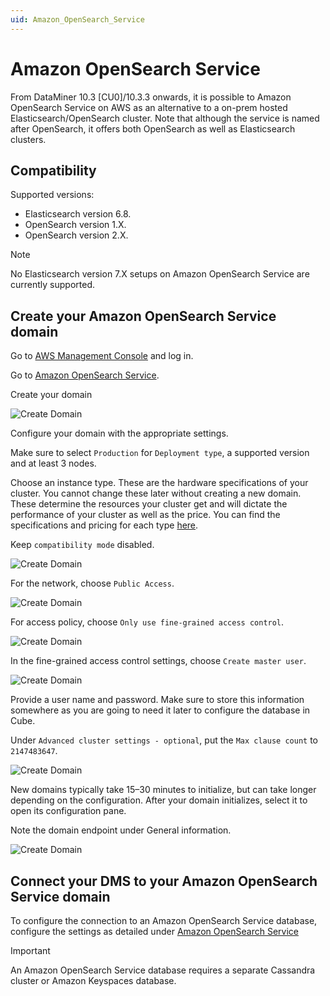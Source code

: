 ```yaml
---
uid: Amazon_OpenSearch_Service
---
```


# Amazon OpenSearch Service

From DataMiner 10.3 [CU0]/10.3.3 onwards, it is possible to Amazon OpenSearch Service on AWS as an alternative to a on-prem hosted Elasticsearch/OpenSearch cluster. Note that although the service is named after OpenSearch, it offers both OpenSearch as well as Elasticsearch clusters.

## Compatibility

Supported versions:

- Elasticsearch version 6.8.
- OpenSearch version 1.X.
- OpenSearch version 2.X.

> [!NOTE]
> No Elasticsearch version 7.X setups on Amazon OpenSearch Service are currently supported.

## Create your Amazon OpenSearch Service domain

Go to [AWS Management Console](https://aws.amazon.com/console/) and log in.

Go to [Amazon OpenSearch Service](https://aws.amazon.com/opensearch-service/).

Create your domain

![Create Domain](~/user-guide/images/Amazon_OpenSearch_CreateDomain.png)

Configure your domain with the appropriate settings.

Make sure to select `Production` for `Deployment type`, a supported version and at least 3 nodes.

Choose an instance type. These are the hardware specifications of your cluster. You cannot change these later without creating a new domain. These determine the resources your cluster get and will dictate the performance of your cluster as well as the price.
You can find the specifications and pricing for each type [here](https://aws.amazon.com/opensearch-service/pricing/).

Keep `compatibility mode` disabled.

![Create Domain](~/user-guide/images/Amazon_OpenSearch_DeploymentType.png)

For the network, choose `Public Access`.

![Create Domain](~/user-guide/images/Amazon_OpenSearch_Network.png)

For access policy, choose `Only use fine-grained access control`.

![Create Domain](~/user-guide/images/Amazon_OpenSearch_AccessPolicy.png)

In the fine-grained access control settings, choose `Create master user`.

![Create Domain](~/user-guide/images/Amazon_OpenSearch_MasterUser.png)

Provide a user name and password. Make sure to store this information somewhere as you are going to need it later to configure the database in Cube.

Under `Advanced cluster settings - optional`, put the `Max clause count` to `2147483647`.

![Create Domain](~/user-guide/images/Amazon_OpenSearch_MaxClauseCount.png)

New domains typically take 15–30 minutes to initialize, but can take longer depending on the configuration. After your domain initializes, select it to open its configuration pane.

Note the domain endpoint under General information.

![Create Domain](~/user-guide/images/Amazon_OpenSearch_DomainEndpoint.png)

## Connect your DMS to your Amazon OpenSearch Service domain

To configure the connection to an Amazon OpenSearch Service database, configure the settings as detailed under [Amazon OpenSearch Service](xref:Configuring_the_database_settings_in_Cube#amazon-opensearch-service)

> [!IMPORTANT]
> An Amazon OpenSearch Service database requires a separate Cassandra cluster or Amazon Keyspaces database.
